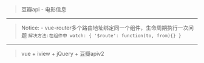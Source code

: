 > 豆瓣api - 电影信息

---

> Notice:
    - vue-router多个路由地址绑定同一个组件，生命周期执行一次问题
        ```
          解决方法:在组件中
         watch: {
            '$route': function(to, from){}
         }
         ```

---

> vue + iview + jQuery + 豆瓣apiv2
